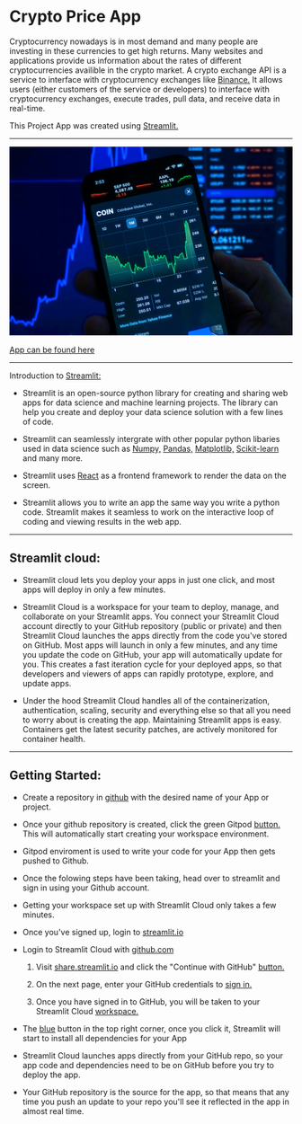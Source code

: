 # Crypto Price App

Cryptocurrency nowadays is in most demand and many people are investing in these currencies to get high returns. Many websites and applications provide us information about the rates of different cryptocurrencies availible in the crypto market. A crypto exchange API is a service to interface with cryptocurrency exchanges like [Binance.](https://www.binance.com/en) It allows users (either customers of the service or developers) to interface with cryptocurrency exchanges, execute trades, pull data, and receive data in real-time. 

This Project App was created using [Streamlit.](https://streamlit.io/)

---

![responsive design](assets/images/jeremy-bezanger-9opiHRPIvR0-unsplash.jpeg)


[App can be found here ]()

---
Introduction to [Streamlit:](https://docs.streamlit.io/)



* Streamlit is an open-source python library for creating and sharing web apps for data science and machine learning projects. The library can help you create and deploy your data science solution with a few lines of code.

* Streamlit can seamlessly intergrate with other popular python libaries used in data science such as [Numpy,](https://numpy.org/) [Pandas,](https://pandas.pydata.org/) [Matplotlib,](https://matplotlib.org/) [Scikit-learn](https://scikit-learn.org/stable/) and many more.

* Streamlit uses [React](https://reactjs.org/) as a frontend framework to render the data on the screen.

* Streamlit allows you to write an app the same way you write a python code. Streamlit makes it seamless to work on the interactive loop of coding and viewing results in the web app.

___

Streamlit cloud:
---

* Streamlit cloud lets you deploy your apps in just one click, and most apps will deploy in only a few minutes.

* Streamlit Cloud is a workspace for your team to deploy, manage, and collaborate on your Streamlit apps. You connect your Streamlit Cloud account directly to your GitHub repository (public or private) and then Streamlit Cloud launches the apps directly from the code you've stored on GitHub. Most apps will launch in only a few minutes, and any time you update the code on GitHub, your app will automatically update for you. This creates a fast iteration cycle for your deployed apps, so that developers and viewers of apps can rapidly prototype, explore, and update apps.

* Under the hood Streamlit Cloud handles all of the containerization, authentication, scaling, security and everything else so that all you need to worry about is creating the app. Maintaining Streamlit apps is easy. Containers get the latest security patches, are actively monitored for container health. 

___

Getting Started:
--- 
* Create a repository in [github](https://docs.github.com/en/get-started/quickstart/create-a-repo) with the desired name of your App or project.

* Once your github repository is created, click the green Gitpod [button.](https://github.com/Flow-matic/Crypto-Price-App/blob/main/assets/images/gitpod%20workspace.png?raw=true) This will automatically start creating your workspace environment.

* Gitpod enviroment is used to write your code for your App then gets pushed to Github.

* Once the folowing steps have been taking, head over to streamlit and sign in using your Github account.

* Getting your workspace set up with Streamlit Cloud only takes a few minutes.

* Once you've signed up, login to [streamlit.io](https://streamlit.io/) 

* Login to Streamlit Cloud with [github.com](https://github.com/)

  1) Visit [share.streamlit.io](https://share.streamlit.io/) and click the "Continue with GitHub" [button.](assets/images/github-signin-1.png)

  2) On the next page, enter your GitHub credentials to [sign in.](assets/images/github-signin-2.png)

  3) Once you have signed in to GitHub, you will be taken to your Streamlit Cloud [workspace.](assets/images/app-workspace.png)

* The [blue](assets/images/app-workspace.png) button in the top right corner, once you click it, Streamlit will start to install all dependencies for your App

* Streamlit Cloud launches apps directly from your GitHub repo, so your app code and dependencies need to be on GitHub before you try to deploy the app. 

* Your GitHub repository is the source for the app, so that means that any time you push an update to your repo you'll see it reflected in the app in almost real time. 




